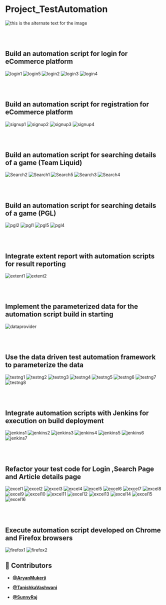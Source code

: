 # Project_TestAutomation

![this is the alternate text for the image](https://blog.autify.com/static/0b1fa7c84cc543a52641d6395ad328c0/553fd/selenium-logo.png)

<br/>
<br/>

## Build an automation script for login for eCommerce platform

![login1](https://github.com/Tani21/Project_TestAutomation/blob/main/ReadmeScreenshots/login1.jpeg)
![login5](https://github.com/Tani21/Project_TestAutomation/blob/main/ReadmeScreenshots/login5.jpeg)
![login2](https://github.com/Tani21/Project_TestAutomation/blob/main/ReadmeScreenshots/login2.jpeg)
![login3](https://github.com/Tani21/Project_TestAutomation/blob/main/ReadmeScreenshots/login3.jpeg)
![login4](https://github.com/Tani21/Project_TestAutomation/blob/main/ReadmeScreenshots/login4.jpeg)

<br/>
<br/>

## Build an automation script for registration for eCommerce platform

![signup1](https://github.com/Tani21/Project_TestAutomation/blob/main/ReadmeScreenshots/signup1.jpeg)
![signup2](https://github.com/Tani21/Project_TestAutomation/blob/main/ReadmeScreenshots/signup2.jpeg)
![signup3](https://github.com/Tani21/Project_TestAutomation/blob/main/ReadmeScreenshots/signup3.jpeg)
![signup4](https://github.com/Tani21/Project_TestAutomation/blob/main/ReadmeScreenshots/signup4.jpeg)

<br/>
<br/>

## Build an automation script for searching details of a game (Team Liquid)

![Search2](https://github.com/Tani21/Project_TestAutomation/blob/main/ReadmeScreenshots/search2.jpeg)
![Search1](https://github.com/Tani21/Project_TestAutomation/blob/main/ReadmeScreenshots/search1.jpeg)
![Search5](https://github.com/Tani21/Project_TestAutomation/blob/main/ReadmeScreenshots/search5.jpeg)
![Search3](https://github.com/Tani21/Project_TestAutomation/blob/main/ReadmeScreenshots/search3.jpeg)
![Search4](https://github.com/Tani21/Project_TestAutomation/blob/main/ReadmeScreenshots/search4.jpeg)


<br/>
<br/>

## Build an automation script for searching details of a game (PGL)

![pgl2](https://github.com/Tani21/Project_TestAutomation/blob/main/ReadmeScreenshots/pgl2.jpeg)
![pgl1](https://github.com/Tani21/Project_TestAutomation/blob/main/ReadmeScreenshots/pgl1.jpeg)
![pgl5](https://github.com/Tani21/Project_TestAutomation/blob/main/ReadmeScreenshots/pgl5.jpeg)
![pgl4](https://github.com/Tani21/Project_TestAutomation/blob/main/ReadmeScreenshots/pgl4.jpeg)

<br/>
<br/>

## Integrate extent report with automation scripts for result reporting

![extent1](https://github.com/Tani21/Project_TestAutomation/blob/main/ReadmeScreenshots/extent1.jpeg)
![extent2](https://github.com/Tani21/Project_TestAutomation/blob/main/ReadmeScreenshots/extent2.jpeg)

<br/>
<br/>

## Implement the parameterized data for the automation script build in starting

![dataprovider](https://github.com/Tani21/Project_TestAutomation/blob/main/ReadmeScreenshots/Dataprovider1.jpeg)

<br/>
<br/>

## Use the data driven test automation framework to parameterize the data

![testng1](https://github.com/Tani21/Project_TestAutomation/blob/main/ReadmeScreenshots/testng1.jpeg)
![testng2](https://github.com/Tani21/Project_TestAutomation/blob/main/ReadmeScreenshots/testng2.jpeg)
![testng3](https://github.com/Tani21/Project_TestAutomation/blob/main/ReadmeScreenshots/testng3.jpeg)
![testng4](https://github.com/Tani21/Project_TestAutomation/blob/main/ReadmeScreenshots/testng4.jpeg)
![testng5](https://github.com/Tani21/Project_TestAutomation/blob/main/ReadmeScreenshots/testng5.jpeg)
![testng6](https://github.com/Tani21/Project_TestAutomation/blob/main/ReadmeScreenshots/testng6.jpeg)
![testng7](https://github.com/Tani21/Project_TestAutomation/blob/main/ReadmeScreenshots/testng7.jpeg)
![testng8](https://github.com/Tani21/Project_TestAutomation/blob/main/ReadmeScreenshots/testng.jpeg)

<br/>
<br/>

## Integrate automation scripts with Jenkins for execution on build deployment   

![jenkins1](https://github.com/Tani21/Project_TestAutomation/blob/main/ReadmeScreenshots/jenkins1.jpeg)
![jenkins2](https://github.com/Tani21/Project_TestAutomation/blob/main/ReadmeScreenshots/jenkins2.jpeg)
![jenkins3](https://github.com/Tani21/Project_TestAutomation/blob/main/ReadmeScreenshots/jenkins3.jpeg)
![jenkins4](https://github.com/Tani21/Project_TestAutomation/blob/main/ReadmeScreenshots/jenkins4.jpeg)
![jenkins5](https://github.com/Tani21/Project_TestAutomation/blob/main/ReadmeScreenshots/jenkins5.jpeg)
![jenkins6](https://github.com/Tani21/Project_TestAutomation/blob/main/ReadmeScreenshots/jenkins6.jpeg)
![jenkins7](https://github.com/Tani21/Project_TestAutomation/blob/main/ReadmeScreenshots/jenkins7.jpeg)

<br/>
<br/>

## Refactor your test code for Login ,Search Page and Article details page

![excel1](https://github.com/Tani21/Project_TestAutomation/blob/main/ReadmeScreenshots/excel1.jpeg)
![excel2](https://github.com/Tani21/Project_TestAutomation/blob/main/ReadmeScreenshots/excel2.jpeg)
![excel3](https://github.com/Tani21/Project_TestAutomation/blob/main/ReadmeScreenshots/excel3.jpeg)
![excel4](https://github.com/Tani21/Project_TestAutomation/blob/main/ReadmeScreenshots/excel4.jpeg)
![excel5](https://github.com/Tani21/Project_TestAutomation/blob/main/ReadmeScreenshots/excel5.jpeg)
![excel6](https://github.com/Tani21/Project_TestAutomation/blob/main/ReadmeScreenshots/excel6.jpeg)
![excel7](https://github.com/Tani21/Project_TestAutomation/blob/main/ReadmeScreenshots/excel7.jpeg)
![excel8](https://github.com/Tani21/Project_TestAutomation/blob/main/ReadmeScreenshots/excel8.jpeg)
![excel9](https://github.com/Tani21/Project_TestAutomation/blob/main/ReadmeScreenshots/excel9.jpeg)
![excel10](https://github.com/Tani21/Project_TestAutomation/blob/main/ReadmeScreenshots/excel10.jpeg)
![excel11](https://github.com/Tani21/Project_TestAutomation/blob/main/ReadmeScreenshots/excel11.jpeg)
![excel12](https://github.com/Tani21/Project_TestAutomation/blob/main/ReadmeScreenshots/excel12.jpeg)
![excel13](https://github.com/Tani21/Project_TestAutomation/blob/main/ReadmeScreenshots/excel13.jpeg)
![excel14](https://github.com/Tani21/Project_TestAutomation/blob/main/ReadmeScreenshots/excel14.jpeg)
![excel15](https://github.com/Tani21/Project_TestAutomation/blob/main/ReadmeScreenshots/excel15.jpeg)
![excel16](https://github.com/Tani21/Project_TestAutomation/blob/main/ReadmeScreenshots/excelreader.jpeg)


<br/>
<br/>

## Execute automation script developed on Chrome and Firefox browsers  

![firefox1](https://github.com/Tani21/Project_TestAutomation/blob/main/ReadmeScreenshots/chrome1.png)
![firefox2](https://github.com/Tani21/Project_TestAutomation/blob/main/ReadmeScreenshots/chrome2.png)




## 👥 Contributors

- **[@AryanMukerji](https://github.com/AryanMukerji)**

- **[@TanishkaVashwani](https://github.com/Tani21)**

- **[@SunnyRaj](https://github.com/sunnyraj5555)**
